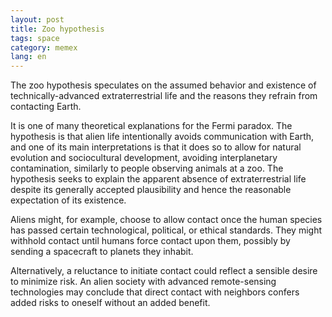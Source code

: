 ```yaml
---
layout: post
title: Zoo hypothesis
tags: space
category: memex
lang: en
---
```


The zoo hypothesis speculates on the assumed behavior and existence of technically-advanced extraterrestrial life and the reasons they refrain from contacting Earth.

It is one of many theoretical explanations for the Fermi paradox. The hypothesis is that alien life intentionally avoids communication with Earth, and one of its main interpretations is that it does so to allow for natural evolution and sociocultural development, avoiding interplanetary contamination, similarly to people observing animals at a zoo. The hypothesis seeks to explain the apparent absence of extraterrestrial life despite its generally accepted plausibility and hence the reasonable expectation of its existence.

Aliens might, for example, choose to allow contact once the human species has passed certain technological, political, or ethical standards. They might withhold contact until humans force contact upon them, possibly by sending a spacecraft to planets they inhabit.  

Alternatively, a reluctance to initiate contact could reflect a sensible desire to minimize risk. An alien society with advanced remote-sensing technologies may conclude that direct contact with neighbors confers added risks to oneself without an added benefit.